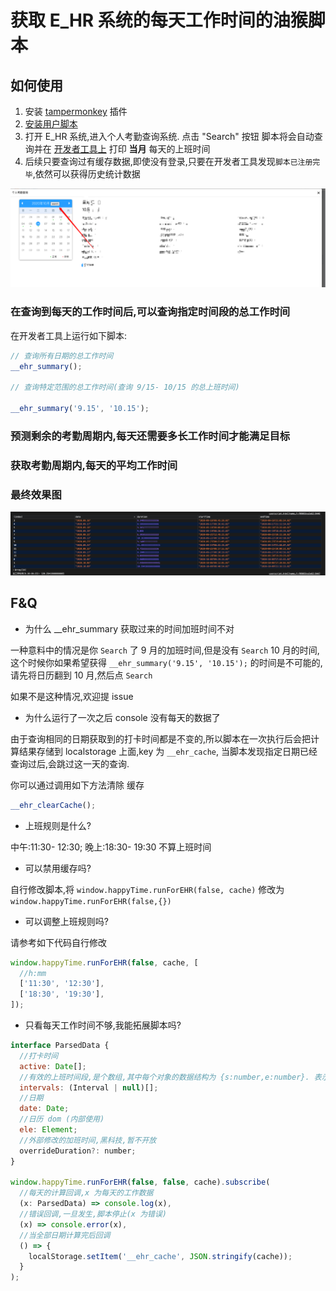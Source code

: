 # 获取 E_HR 系统的每天工作时间的油猴脚本

## 如何使用

1. 安装 [tampermonkey](https://www.tampermonkey.net/) 插件
2. [安装用户脚本](https://openuserjs.org/install/tomyail/EHR_Happy_Time.user.js)
3. 打开 E_HR 系统,进入个人考勤查询系统. 点击 "Search" 按钮 脚本将会自动查询并在 [开发者工具上](https://developers.google.com/web/tools/chrome-devtools/console) 打印 **当月** 每天的上班时间
4. 后续只要查询过有缓存数据,即使没有登录,只要在开发者工具发现`脚本已注册完毕`,依然可以获得历史统计数据

![img](img.png)

### 在查询到每天的工作时间后,可以查询指定时间段的总工作时间

在开发者工具上运行如下脚本:

```javascript
// 查询所有日期的总工作时间
__ehr_summary();

// 查询特定范围的总工作时间(查询 9/15- 10/15 的总上班时间)

__ehr_summary('9.15', '10.15');
```

### 预测剩余的考勤周期内,每天还需要多长工作时间才能满足目标

### 获取考勤周期内,每天的平均工作时间

### 最终效果图

![img](img2.png)

## F&Q

- 为什么 \_\_ehr_summary 获取过来的时间加班时间不对

一种意料中的情况是你 `Search` 了 9 月的加班时间,但是没有 `Search` 10 月的时间, 这个时候你如果希望获得 `__ehr_summary('9.15', '10.15');` 的时间是不可能的,请先将日历翻到 10 月,然后点 `Search`

如果不是这种情况,欢迎提 issue

- 为什么运行了一次之后 console 没有每天的数据了

由于查询相同的日期获取到的打卡时间都是不变的,所以脚本在一次执行后会把计算结果存储到 localstorage 上面,key 为 `__ehr_cache`, 当脚本发现指定日期已经查询过后,会跳过这一天的查询.

你可以通过调用如下方法清除 缓存

```javascript
__ehr_clearCache();
```

- 上班规则是什么?

中午:11:30- 12:30; 晚上:18:30- 19:30 不算上班时间

- 可以禁用缓存吗?

自行修改脚本,将 `window.happyTime.runForEHR(false, cache)` 修改为 `window.happyTime.runForEHR(false,{})`

- 可以调整上班规则吗?

请参考如下代码自行修改

```javascript
window.happyTime.runForEHR(false, cache, [
  //h:mm
  ['11:30', '12:30'],
  ['18:30', '19:30'],
]);
```

- 只看每天工作时间不够,我能拓展脚本吗?

```javascript
interface ParsedData {
  //打卡时间
  active: Date[];
  //有效的上班时间段,是个数组,其中每个对象的数据结构为 {s:number,e:number}. 表示时间段的时间戳
  intervals: (Interval | null)[];
  //日期
  date: Date;
  //日历 dom (内部使用)
  ele: Element;
  //外部修改的加班时间,黑科技,暂不开放
  overrideDuration?: number;
}

window.happyTime.runForEHR(false, false, cache).subscribe(
  //每天的计算回调,x 为每天的工作数据
  (x: ParsedData) => console.log(x),
  //错误回调,一旦发生,脚本停止(x 为错误)
  (x) => console.error(x),
  //当全部日期计算完后回调
  () => {
    localStorage.setItem('__ehr_cache', JSON.stringify(cache));
  }
);
```

